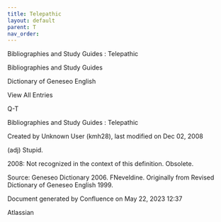 ```yaml
---
title: Telepathic
layout: default
parent: T
nav_order:
---
```


Bibliographies and Study Guides : Telepathic

Bibliographies and Study Guides

Dictionary of Geneseo English

View All Entries

Q-T

Bibliographies and Study Guides : Telepathic

Created by  Unknown User (kmh28), last modified on Dec 02, 2008

(adj) Stupid.

2008: Not recognized in the context of this definition. Obsolete.

Source: Geneseo Dictionary 2006. FNeveldine. Originally from Revised Dictionary of Geneseo English 1999.

Document generated by Confluence on May 22, 2023 12:37

Atlassian
